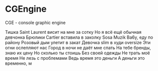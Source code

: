 # CGEngine
CGE - console graphic engine

Тишка Saint Laurent висит на мне за сотку
Но я всё ещё обычная девчонка
Брюлики Cartier вставила в заколку
Sosa Muzik Ba6y, еду по району
Розовый дым улетит в закат
Девочка slim в худи oversize
Эти огни ослепляют нас
Город в ночи не даёт мне спать
На тебе бренды, знаю их цену
Но сколько ты стоишь
Без своей одежды
Не трать моё время
Не лезь с проблемами
Ведь время это деньги
А деньги это временно, м
